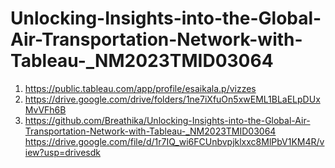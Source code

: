 # Unlocking-Insights-into-the-Global-Air-Transportation-Network-with-Tableau-_NM2023TMID03064

1.	https://public.tableau.com/app/profile/esaikala.p/vizzes
2.	https://drive.google.com/drive/folders/1ne7iXfuOn5xwEML1BLaELpDUxMvVFh6B
3.	https://github.com/Breathika/Unlocking-Insights-into-the-Global-Air-Transportation-Network-with-Tableau-_NM2023TMID03064
https://drive.google.com/file/d/1r7IQ_wi6FCUnbvpjklxxc8MlPbV1KM4R/view?usp=drivesdk

